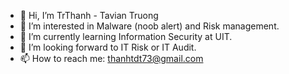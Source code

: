 - 👋 Hi, I’m TrThanh - Tavian Truong
- 👀 I’m interested in Malware (noob alert) and Risk management.
- 🌱 I’m currently learning Information Security at UIT.
- 💞️ I’m looking forward to IT Risk or IT Audit.
- 📫 How to reach me: thanhtdt73@gmail.com

<!---
TrThanh69/TrThanh69 is a ✨ special ✨ repository because its `README.md` (this file) appears on your GitHub profile.
You can click the Preview link to take a look at your changes.
--->
